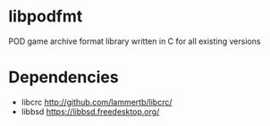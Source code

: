 # libpodfmt
POD game archive format library written in C for all existing versions

# Dependencies
- libcrc http://github.com/lammertb/libcrc/
- libbsd https://libbsd.freedesktop.org/

